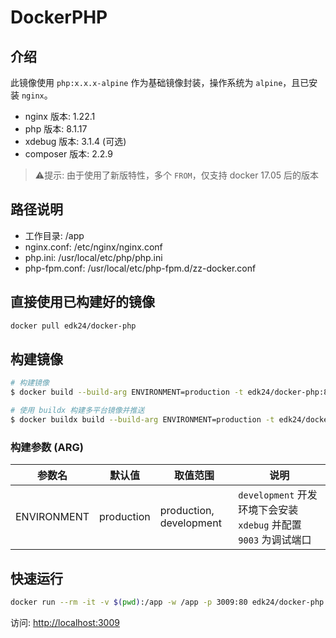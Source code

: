 # DockerPHP

## 介绍

此镜像使用 `php:x.x.x-alpine` 作为基础镜像封装，操作系统为 `alpine`，且已安装 `nginx`。

- nginx 版本: 1.22.1
- php 版本: 8.1.17
- xdebug 版本: 3.1.4 (可选)
- composer 版本: 2.2.9

> ⚠️提示: 由于使用了新版特性，多个 `FROM`，仅支持 docker 17.05 后的版本

## 路径说明

- 工作目录: /app
- nginx.conf: /etc/nginx/nginx.conf
- php.ini: /usr/local/etc/php/php.ini
- php-fpm.conf: /usr/local/etc/php-fpm.d/zz-docker.conf

## 直接使用已构建好的镜像

```bash
docker pull edk24/docker-php
```

## 构建镜像

```bash
# 构建镜像
$ docker build --build-arg ENVIRONMENT=production -t edk24/docker-php:8.1.17 .

# 使用 buildx 构建多平台镜像并推送
$ docker buildx build --build-arg ENVIRONMENT=production -t edk24/docker-php:8.1.17 --platform linux/amd64,linux/arm/v6,linux/arm/v7,linux/arm64,linux/386 --push .
```

### 构建参数 (ARG)

| 参数名 | 默认值 | 取值范围 | 说明 |
| --- | --- | --- | --- |
| ENVIRONMENT | production | production, development | `development` 开发环境下会安装 `xdebug` 并配置 `9003` 为调试端口 |

## 快速运行

```bash
docker run --rm -it -v $(pwd):/app -w /app -p 3009:80 edk24/docker-php:8.1.17
```

访问: [http://localhost:3009](http://localhost:3009)